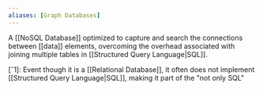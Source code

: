 ```yaml
---
aliases: [Graph Databases]
---
```


A [[NoSQL Database]] optimized to capture and search the connections between [[data]] elements, overcoming the overhead associated with joining multiple tables in [[Structured Query Language|SQL]].

[ˆ1]: Event though it is a [[Relational Database]], it often does not implement [[Structured Query Language|SQL]], making it part of the "not only SQL"
